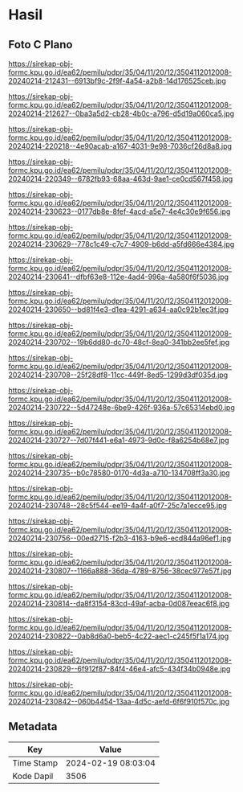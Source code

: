 # Hasil

## Foto C Plano

https://sirekap-obj-formc.kpu.go.id/ea62/pemilu/pdpr/35/04/11/20/12/3504112012008-20240214-212431--6913bf9c-2f9f-4a54-a2b8-14d176525ceb.jpg

https://sirekap-obj-formc.kpu.go.id/ea62/pemilu/pdpr/35/04/11/20/12/3504112012008-20240214-212627--0ba3a5d2-cb28-4b0c-a796-d5d19a060ca5.jpg

https://sirekap-obj-formc.kpu.go.id/ea62/pemilu/pdpr/35/04/11/20/12/3504112012008-20240214-220218--4e90acab-a167-4031-9e98-7036cf26d8a8.jpg

https://sirekap-obj-formc.kpu.go.id/ea62/pemilu/pdpr/35/04/11/20/12/3504112012008-20240214-220349--6782fb93-68aa-463d-9ae1-ce0cd567f458.jpg

https://sirekap-obj-formc.kpu.go.id/ea62/pemilu/pdpr/35/04/11/20/12/3504112012008-20240214-230623--0177db8e-8fef-4acd-a5e7-4e4c30e9f656.jpg

https://sirekap-obj-formc.kpu.go.id/ea62/pemilu/pdpr/35/04/11/20/12/3504112012008-20240214-230629--778c1c49-c7c7-4909-b6dd-a5fd666e4384.jpg

https://sirekap-obj-formc.kpu.go.id/ea62/pemilu/pdpr/35/04/11/20/12/3504112012008-20240214-230641--dfbf63e8-112e-4ad4-996a-4a580f6f5036.jpg

https://sirekap-obj-formc.kpu.go.id/ea62/pemilu/pdpr/35/04/11/20/12/3504112012008-20240214-230650--bd81f4e3-d1ea-4291-a634-aa0c92b1ec3f.jpg

https://sirekap-obj-formc.kpu.go.id/ea62/pemilu/pdpr/35/04/11/20/12/3504112012008-20240214-230702--19b6dd80-dc70-48cf-8ea0-341bb2ee5fef.jpg

https://sirekap-obj-formc.kpu.go.id/ea62/pemilu/pdpr/35/04/11/20/12/3504112012008-20240214-230708--25f28df8-11cc-449f-8ed5-1299d3df035d.jpg

https://sirekap-obj-formc.kpu.go.id/ea62/pemilu/pdpr/35/04/11/20/12/3504112012008-20240214-230722--5d47248e-6be9-426f-936a-57c65314ebd0.jpg

https://sirekap-obj-formc.kpu.go.id/ea62/pemilu/pdpr/35/04/11/20/12/3504112012008-20240214-230727--7d07f441-e6a1-4973-9d0c-f8a6254b68e7.jpg

https://sirekap-obj-formc.kpu.go.id/ea62/pemilu/pdpr/35/04/11/20/12/3504112012008-20240214-230735--b0c78580-0170-4d3a-a710-134708ff3a30.jpg

https://sirekap-obj-formc.kpu.go.id/ea62/pemilu/pdpr/35/04/11/20/12/3504112012008-20240214-230748--28c5f544-ee19-4a4f-a0f7-25c7a1ecce95.jpg

https://sirekap-obj-formc.kpu.go.id/ea62/pemilu/pdpr/35/04/11/20/12/3504112012008-20240214-230756--00ed2715-f2b3-4163-b9e6-ecd844a96ef1.jpg

https://sirekap-obj-formc.kpu.go.id/ea62/pemilu/pdpr/35/04/11/20/12/3504112012008-20240214-230807--1166a888-36da-4789-8756-38cec977e57f.jpg

https://sirekap-obj-formc.kpu.go.id/ea62/pemilu/pdpr/35/04/11/20/12/3504112012008-20240214-230814--da8f3154-83cd-49af-acba-0d087eeac6f8.jpg

https://sirekap-obj-formc.kpu.go.id/ea62/pemilu/pdpr/35/04/11/20/12/3504112012008-20240214-230822--0ab8d6a0-beb5-4c22-aec1-c245f5f1a174.jpg

https://sirekap-obj-formc.kpu.go.id/ea62/pemilu/pdpr/35/04/11/20/12/3504112012008-20240214-230829--6f912f87-84f4-46e4-afc5-434f34b0948e.jpg

https://sirekap-obj-formc.kpu.go.id/ea62/pemilu/pdpr/35/04/11/20/12/3504112012008-20240214-230842--060b4454-13aa-4d5c-aefd-6f6f910f570c.jpg


## Metadata

| Key        | Value               |
| ---------- | ------------------- |
| Time Stamp | 2024-02-19 08:03:04 |
| Kode Dapil | 3506                |



